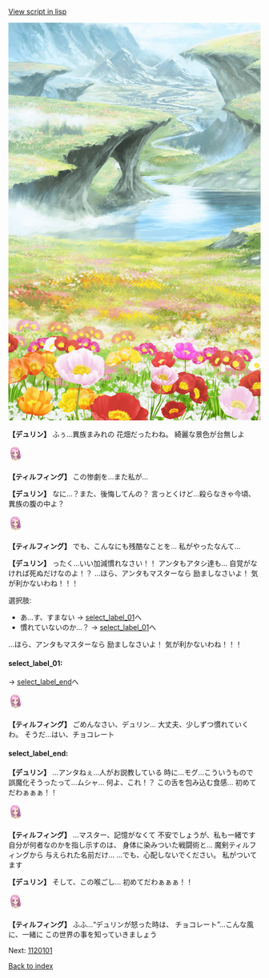 [View script in lisp](../scripts/1111001.txt)

![flower_garden.png](../images/backgrounds/flower_garden.png)

**【デュリン】**
ふぅ…異族まみれの
花畑だったわね。
綺麗な景色が台無しよ

<img src="../images/units/101411.png" alt="101411.png" height="34"/>

**【ティルフィング】**
この惨劇を…また私が…

**【デュリン】**
なに…？また、後悔してんの？
言っとくけど…殺らなきゃ今頃、
異族の腹の中よ？

<img src="../images/units/101411.png" alt="101411.png" height="34"/>

**【ティルフィング】**
でも、こんなにも残酷なことを…
私がやったなんて…

**【デュリン】**
ったく…いい加減慣れなさい！！
アンタもアタシ達も…
自覚がなければ死ぬだけなのよ！？
…ほら、アンタもマスターなら
励ましなさいよ！
気が利かないわね！！！

選択肢:
- あ…す、すまない → [select_label_01](#select_label_01)へ
- 慣れていないのか…？ → [select_label_01](#select_label_01)へ

…ほら、アンタもマスターなら
励ましなさいよ！
気が利かないわね！！！

#### select_label_01:
 → [select_label_end](#select_label_end)へ

<img src="../images/units/101411.png" alt="101411.png" height="34"/>

**【ティルフィング】**
ごめんなさい、デュリン…
大丈夫、少しずつ慣れていくわ。
そうだ…はい、チョコレート

#### select_label_end:

**【デュリン】**
…アンタねぇ…人がお説教している
時に…モグ…こういうもので
誤魔化そうったって…ムシャ…
何よ、これ！？
この舌を包み込む食感…
初めてだわぁぁぁ！！

<img src="../images/units/101411.png" alt="101411.png" height="34"/>

**【ティルフィング】**
…マスター、記憶がなくて
不安でしょうが、私も一緒です
自分が何者なのかを指し示すのは、
身体に染みついた戦闘術と…
魔剣ティルフィングから
与えられた名前だけ…
…でも、心配しないでください。
私がついてます

**【デュリン】**
そして、この喉ごし…
初めてだわぁぁぁ！！

<img src="../images/units/101411.png" alt="101411.png" height="34"/>

**【ティルフィング】**
ふふ…“デュリンが怒った時は、
チョコレート”…こんな風に、一緒に
この世界の事を知っていきましょう

Next: [1120101](1120101.md)

[Back to index](index.md)
